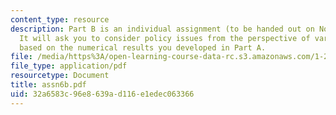 ```yaml
---
content_type: resource
description: Part B is an individual assignment (to be handed out on November 28th).
  It will ask you to consider policy issues from the perspective of various actors
  based on the numerical results you developed in Part A.
file: /media/https%3A/open-learning-course-data-rc.s3.amazonaws.com/1-201j-introduction-to-transportation-systems-fall-2006/32a6583c96e8639ad116e1edec063366_assn6b.pdf
file_type: application/pdf
resourcetype: Document
title: assn6b.pdf
uid: 32a6583c-96e8-639a-d116-e1edec063366
---
```

